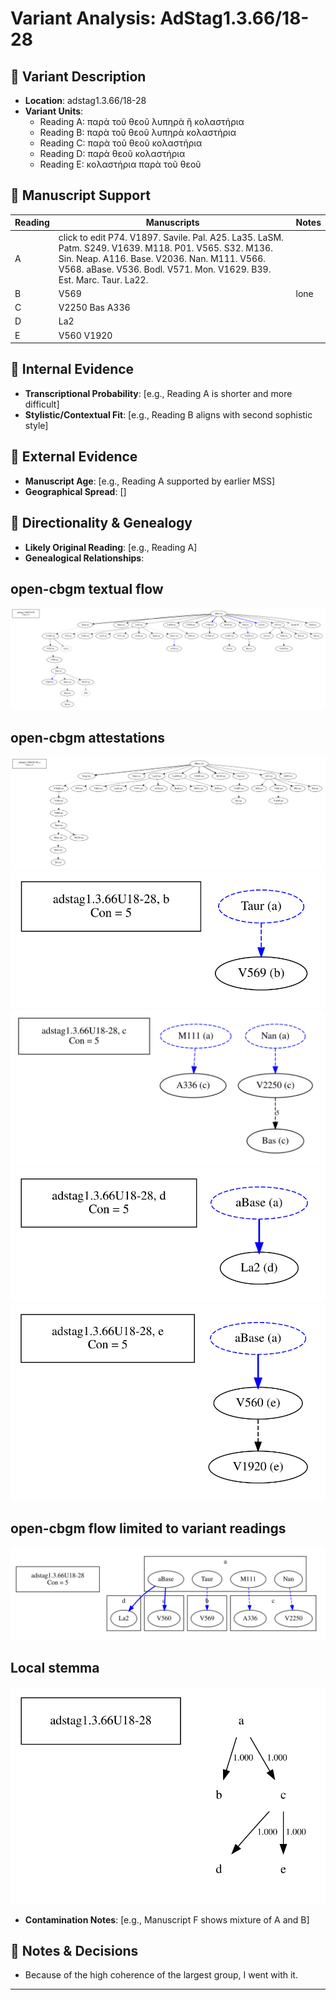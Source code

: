 # Variant Analysis: AdStag1.3.66/18-28

## 📌 Variant Description
- **Location**: adstag1.3.66/18-28
- **Variant Units**: 
  - Reading A: παρὰ τοῦ θεοῦ λυπηρὰ ἢ κολαστήρια 
  - Reading B: παρὰ τοῦ θεοῦ λυπηρὰ κολαστήρια 
  - Reading C: παρὰ τοῦ θεοῦ κολαστήρια
  - Reading D: παρὰ θεοῦ κολαστήρια
  - Reading E: κολαστήρια παρὰ τοῦ θεοῦ

## 🧬 Manuscript Support
| Reading | Manuscripts | Notes |
|--------|-------------|-------|
| A      | click to edit 	P74. V1897. Savile. Pal. A25. La35. LaSM. Patm. S249. V1639. M118. P01. V565. S32. M136. Sin. Neap. A116. Base. V2036. Nan. M111. V566. V568. aBase. V536. Bodl. V571. Mon. V1629. B39. Est. Marc. Taur. La22. |  |
| B      | V569   | lone |
| C      | V2250 Bas A336 | |
| D      | La2 | |
| E      | V560 V1920 |  |

## 🧠 Internal Evidence
- **Transcriptional Probability**: [e.g., Reading A is shorter and more difficult]
- **Stylistic/Contextual Fit**: [e.g., Reading B aligns with second sophistic style]

## 🧭 External Evidence
- **Manuscript Age**: [e.g., Reading A supported by earlier MSS]
- **Geographical Spread**: []

## 🔄 Directionality & Genealogy
- **Likely Original Reading**: [e.g., Reading A]
- **Genealogical Relationships**:
## open-cbgm textual flow ##
![adstag1.3.66U18-28](flow/adstag1.3.66U18-28-textual-flow.svg "adstag1.3.66U18-28")
## open-cbgm attestations ##
![adstag1.3.66U18-28Ra](attestations/adstag1.3.66U18-28Ra-coherence-attestations.svg "adstag1.3.66U18-28Ra")   
![adstag1.3.66U18-28Rb](attestations/adstag1.3.66U18-28Rb-coherence-attestations.svg "adstag1.3.66U18-28Rb")   
![adstag1.3.66U18-28Rc](attestations/adstag1.3.66U18-28Rc-coherence-attestations.svg "adstag1.3.66U18-28Rc")   
![adstag1.3.66U18-28Rd](attestations/adstag1.3.66U18-28Rd-coherence-attestations.svg "adstag1.3.66U18-28Rd")   
![adstag1.3.66U18-28Re](attestations/adstag1.3.66U18-28Re-coherence-attestations.svg "adstag1.3.66U18-28Re")   
## open-cbgm flow limited to variant readings ##
![adstag1.3.66U18-28](variants/adstag1.3.66U18-28-coherence-variants.svg "adstag1.3.66U18-28")
## Local stemma ##
![adstag1.3.66U18-28](local/adstag1.3.66U18-28-local-stemma.svg "adstag1.3.66U18-28")

- **Contamination Notes**: [e.g., Manuscript F shows mixture of A and B]

## 📝 Notes & Decisions
- Because of the high coherence of the largest group, I went with it.

---